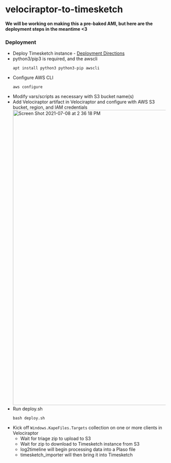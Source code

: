 # velociraptor-to-timesketch

**We will be working on making this a pre-baked AMI, but here are the deployment steps in the meantime <3**

### Deployment
* Deploy Timesketch instance - [Deployment Directions](https://github.com/google/timesketch/blob/master/docs/getting-started/install.md)
* python3/pip3 is required, and the awscli
  ```
  apt install python3 python3-pip awscli
  ```
* Configure AWS CLI
  ```
  aws configure 
  ```
* Modify vars/scripts as necessary with S3 bucket name(s)
* Add Velociraptor artifact in Velociraptor and configure with AWS S3 bucket, region, and IAM credentials
  <img width="924" alt="Screen Shot 2021-07-08 at 2 36 18 PM" src="https://user-images.githubusercontent.com/1244979/124973850-114cdc80-dffa-11eb-8267-fc97488993b2.png">
* Run deploy.sh
  ```
  bash deploy.sh
  ```
* Kick off `Windows.KapeFiles.Targets` collection on one or more clients in Velociraptor
  * Wait for triage zip to upload to S3
  * Wait for zip to download to Timesketch instance from S3
  * log2timeline will begin processing data into a Plaso file
  * timesketch_importer will then bring it into Timesketch
